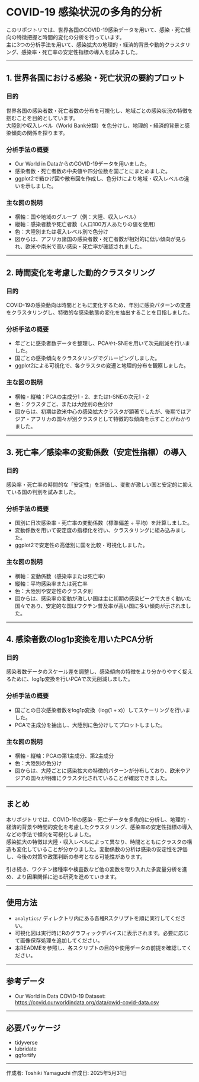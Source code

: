 # COVID-19 感染状況の多角的分析

このリポジトリでは、世界各国のCOVID-19感染データを用いて、感染・死亡傾向の特徴把握と時間的変化の分析を行っています。  
主に3つの分析手法を用いて、感染拡大の地理的・経済的背景や動的クラスタリング、感染率・死亡率の安定性指標の導入を試みました。

---

## 1. 世界各国における感染・死亡状況の要約プロット

### 目的
世界各国の感染者数・死亡者数の分布を可視化し、地域ごとの感染状況の特徴を掴むことを目的としています。  
大陸別や収入レベル（World Bank分類）を色分けし、地理的・経済的背景と感染傾向の関係を探ります。

### 分析手法の概要
- Our World in DataからのCOVID-19データを用いました。
- 感染者数・死亡者数の中央値や四分位数を国ごとにまとめました。
- ggplot2で箱ひげ図や散布図を作成し、色分けにより地域・収入レベルの違いを示しました。

### 主な図の説明
- 横軸：国や地域のグループ（例：大陸、収入レベル）
- 縦軸：感染者数や死亡者数（人口100万人あたりの値を使用）
- 色：大陸別または収入レベル別で色分け
- 図からは、アフリカ諸国の感染者数・死亡者数が相対的に低い傾向が見られ、欧米や南米で高い感染・死亡率が確認されました。

---

## 2. 時間変化を考慮した動的クラスタリング

### 目的
COVID-19の感染動向は時間とともに変化するため、年別に感染パターンの変遷をクラスタリングし、特徴的な感染動態の変化を抽出することを目指しました。

### 分析手法の概要
- 年ごとに感染者数データを整理し、PCAやt-SNEを用いて次元削減を行いました。
- 国ごとの感染傾向をクラスタリングでグルーピングしました。
- ggplot2による可視化で、各クラスタの変遷と地理的分布を観察しました。

### 主な図の説明
- 横軸・縦軸：PCAの主成分1・2、またはt-SNEの次元1・2
- 色：クラスタごと、または大陸別の色分け
- 図からは、初期は欧米中心の感染拡大クラスタが顕著でしたが、後期ではアジア・アフリカの国々が別クラスタとして特徴的な傾向を示すことがわかりました。

---

## 3. 死亡率／感染率の変動係数（安定性指標）の導入

### 目的
感染率・死亡率の時間的な「安定性」を評価し、変動が激しい国と安定的に抑えている国の判別を試みました。

### 分析手法の概要
- 国別に日次感染率・死亡率の変動係数（標準偏差 ÷ 平均）を計算しました。
- 変動係数を用いて安定度の指標化を行い、クラスタリングに組み込みました。
- ggplot2で安定性の高低別に国を比較・可視化しました。

### 主な図の説明
- 横軸：変動係数（感染率または死亡率）
- 縦軸：平均感染率または死亡率
- 色：大陸別や安定性のクラスタ別
- 図からは、感染率の変動が激しい国は主に初期の感染ピークで大きく動いた国々であり、安定的な国はワクチン普及率が高い国に多い傾向が示されました。

---

## 4. 感染者数のlog1p変換を用いたPCA分析

### 目的
感染者数データのスケール差を調整し、感染傾向の特徴をより分かりやすく捉えるために、log1p変換を行いPCAで次元削減しました。

### 分析手法の概要
- 国ごとの日次感染者数をlog1p変換（log(1 + x)）してスケーリングを行いました。
- PCAで主成分を抽出し、大陸別に色分けしてプロットしました。

### 主な図の説明
- 横軸・縦軸：PCAの第1主成分、第2主成分
- 色：大陸別の色分け
- 図からは、大陸ごとに感染拡大の特徴的パターンが分布しており、欧米やアジアの国々が明確にクラスタ化されていることが確認できました。

---

## まとめ

本リポジトリでは、COVID-19の感染・死亡データを多角的に分析し、地理的・経済的背景や時間的変化を考慮したクラスタリング、感染率の安定性指標の導入などの手法で傾向を可視化しました。  
感染拡大の特徴は大陸・収入レベルによって異なり、時間とともにクラスタの構造も変化していることが分かりました。変動係数の分析は感染の安定性を評価し、今後の対策や政策判断の参考となる可能性があります。  

引き続き、ワクチン接種率や検査数など他の変数を取り入れた多変量分析を進め、より因果関係に迫る研究を進めていきます。

---

## 使用方法

- `analytics/` ディレクトリ内にある各種Rスクリプトを順に実行してください。
- 可視化図は実行時にRのグラフィックデバイスに表示されます。必要に応じて画像保存処理を追加してください。
- 本READMEを参照し、各スクリプトの目的や使用データの前提を確認してください。

---

## 参考データ

- Our World in Data COVID-19 Dataset:  
  https://covid.ourworldindata.org/data/owid-covid-data.csv

---

## 必要パッケージ

- tidyverse  
- lubridate  
- ggfortify

---

作成者: Toshiki Yamaguchi
作成日: 2025年5月31日  
